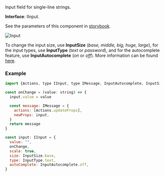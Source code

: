 Input field for single-line strings.

**Interface**: IInput.

See the parameters of this component in [storybook](https://storybook.onlyoffice.io/?path=/docs/components-textinput--docs).

![Input](/assets/images/docspace/input.png)

To change the input size, use **InputSize** (*base, middle, big, huge, large*), for the input types, use **InputType** (*text* or *password*), and for the autocomplete feature, use **InputAutocomplete** (*on* or *off*). More information can be found [here](https://github.com/ONLYOFFICE/docspace-plugin-sdk/blob/master/src/interfaces/components/IInput.ts).

### Example

``` javascript
import {Actions, type IInput, type IMessage, InputAutocomplete, InputSize, InputType} from "@onlyoffice/docspace-plugin-sdk"

const onChange = (value: string) => {
  input.value = value

  const message: IMessage = {
    actions: [Actions.updateProps],
    newProps: input,
  }
  return message
}

const input: IInput = {
  value: "",
  onChange,
  scale: true,
  size: InputSize.base,
  type: InputType.text,
  autoComplete: InputAutocomplete.off,
}
```
